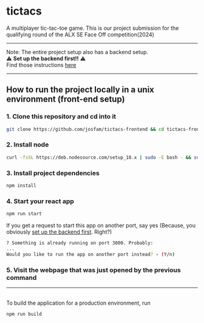 # tictacs

A multiplayer tic-tac-toe game. This is our project submission for the qualifying round of the ALX SE Face Off competition(2024)

---

Note: The entire project setup also has a backend setup.
\
⚠️ **Set up the backend first!!** ⚠️
\
Find those instructions [here](https://github.com/josfam/tictacs-backend?tab=readme-ov-file)

---

## How to run the project locally in a unix environment (front-end setup)

### 1. Clone this repository and cd into it

```sh
git clone https://github.com/josfam/tictacs-frontend && cd tictacs-frontend
```

### 2. Install node

```sh
curl -fsSL https://deb.nodesource.com/setup_18.x | sudo -E bash - && sudo apt-get install nodejs -y
```

### 3. Install project dependencies

```sh
npm install
```

### 4. Start your react app

```sh
npm run start
```

If you get a request to start this app on another port, say yes
(Because, you obviously [set up the backend first](https://github.com/josfam/tictacs-backend?tab=readme-ov-file). Right?)

```sh
? Something is already running on port 3000. Probably:
...
Would you like to run the app on another port instead? › (Y/n)
```

### 5. Visit the webpage that was just opened by the previous command

---

\
To build the application for a production environment, run

```sh
npm run build
```
